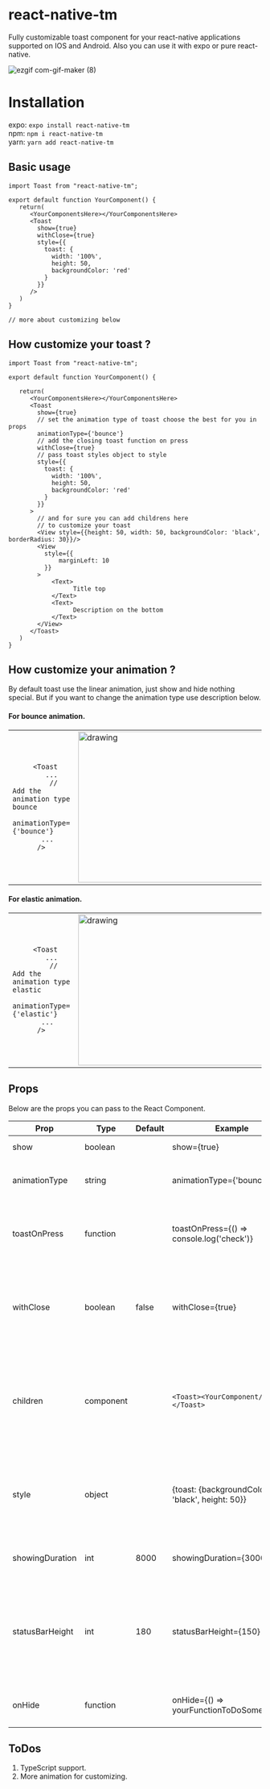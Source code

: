 # react-native-tm
Fully customizable toast component for your react-native applications supported on IOS and Android. Also you can use it with expo or pure react-native. 

![ezgif com-gif-maker (8)](https://user-images.githubusercontent.com/47904385/120900240-1225d380-c634-11eb-9842-3aadf5902967.gif)

# Installation
expo: `expo install react-native-tm`  
npm: `npm i react-native-tm`  
yarn: `yarn add react-native-tm`

## Basic usage
```JS
import Toast from "react-native-tm";

export default function YourComponent() {
   return(
      <YourComponentsHere></YourComponentsHere>
      <Toast
        show={true}
        withClose={true}
        style={{
          toast: {
            width: '100%',
            height: 50,
            backgroundColor: 'red'
          }
        }}
      />
   )
}

// more about customizing below
```

## How customize your toast ? 
```JS
import Toast from "react-native-tm";

export default function YourComponent() {
   
   return(
      <YourComponentsHere></YourComponentsHere>
      <Toast
        show={true}
        // set the animation type of toast choose the best for you in props
        animationType={'bounce'}
        // add the closing toast function on press
        withClose={true}
        // pass toast styles object to style
        style={{
          toast: {
            width: '100%',
            height: 50,
            backgroundColor: 'red'
          }
        }}
      >
        // and for sure you can add childrens here
        // to customize your toast 
        <View style={{height: 50, width: 50, backgroundColor: 'black', borderRadius: 30}}/>
        <View
          style={{
              marginLeft: 10
          }}
        >
            <Text>
                  Title top
            </Text>
            <Text>
                  Description on the bottom
            </Text>
        </View>
      </Toast>
   )
}

```

## How customize your animation ? 

By default toast use the linear animation, just show and hide nothing special. But if you want to change the animation type use description below.

#### For bounce animation.

<table>
<tr>
<td>

```JS
     <Toast
        ...
         // Add the animation type bounce
        animationType={'bounce'}
       ...
      />
```

</td>
<td>
<img src="https://user-images.githubusercontent.com/47904385/120920413-edc30900-c6be-11eb-82bf-9aa5b31dd1c8.gif" alt="drawing" width="600" height="300"/>
</td>
</tr>
</table>

#### For elastic animation.

<table>
<tr>
<td>

```JS
     <Toast
        ...
         // Add the animation type elastic
        animationType={'elastic'}
       ...
      />
```

</td>
<td>
<img src="https://user-images.githubusercontent.com/47904385/120920546-9f623a00-c6bf-11eb-852e-867d40f3b65f.gif" alt="drawing" width="600" height="300"/>
</td>
</tr>
</table>

## Props
Below are the props you can pass to the React Component.

| Prop  | Type | Default | Example | Description |
| ------------- | ------------- | ------------- | ------------- | ------------- |
| show  | boolean | | show={true} | Put the toast state |
| animationType | string | | animationType={'bounce'} | If you what different animations on your toast |
| toastOnPress | function | | toastOnPress={() => console.log('check')} | You can add many other functions here or just navigate to other screen |
| withClose | boolean | false | withClose={true} | Added posibility to close toast on press. You can use it with toastOnPress at one time. |
| children | component | | ``` <Toast><YourComponent/></Toast> ``` | You can add yout own component for example messages from users in your app or internet connection notifications. |
| style | object | | {toast: {backgroundColor: 'black', height: 50}} | The styles object for styling the toast details. More about styling in Custom styling step.|
| showingDuration | int | 8000 | showingDuration={3000} | How much time toast will show on the screen |
| statusBarHeight | int | 180 | statusBarHeight={150} | If you have a specific status bar on your device you may want to pass this props to aware some UI bugs on the device |
| onHide  | function | | onHide={() => yourFunctionToDoSomething()} | Function which call when toast hiding. |

## ToDos

1. TypeScript support.
2. More animation for customizing.

